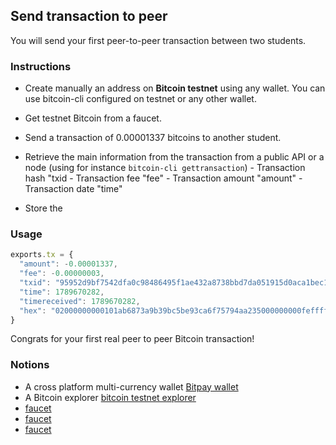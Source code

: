 ## Send transaction to peer

You will send your first peer-to-peer transaction between two students.

### Instructions

- Create manually an address on **Bitcoin testnet** using any wallet. You can use bitcoin-cli configured on testnet or any other wallet.

- Get testnet Bitcoin from a faucet.

- Send a transaction of 0.00001337 bitcoins to another student.

- Retrieve the main information from the transaction from a public API or a node (using for instance `bitcoin-cli gettransaction`)
        - Transaction hash "txid
        - Transaction fee "fee"
        - Transaction amount "amount"
        - Transaction date "time"
    
- Store the

### Usage

```js
exports.tx = {
  "amount": -0.00001337,
  "fee": -0.00000003,
  "txid": "95952d9bf7542dfa0c98486495f1ae432a8738bbd7da051915d0aca1bec1f9",
  "time": 1789670282,
  "timereceived": 1789670282,
  "hex": "02000000000101ab6873a9b39bc5be93ca6f75794aa235000000000feffffff0245e7052a0100000016001fb9bb786ac90f008c513fb4c545f21d561fa00000000146beada555da374454e9460220fced3cbbbd7e8ba02473044022b4a4e68743a0a51edb346228a54c0b7b1c00000000"
}
```

Congrats for your first real peer to peer Bitcoin transaction! 

### Notions

- A cross platform multi-currency wallet [Bitpay wallet](https://bitpay.com/wallet/)
- A Bitcoin explorer [bitcoin testnet explorer](https://blockstream.info/testnet/)
- [faucet](https://kuttler.eu/en/bitcoin/btc/faucet/)
- [faucet](https://bitcoinfaucet.uo1.net/)
- [faucet](https://testnet-faucet.com/btc-testnet/)